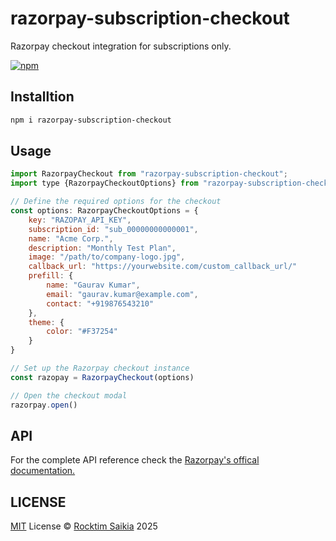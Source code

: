 # razorpay-subscription-checkout

Razorpay checkout integration for subscriptions only.

[![npm](https://img.shields.io/npm/v/npm-package-starter?color=bright)](https://npmjs.com/package/npm-package-starter)

## Installtion

```sh
npm i razorpay-subscription-checkout
```

## Usage

```javascript
import RazorpayCheckout from "razorpay-subscription-checkout";
import type {RazorpayCheckoutOptions} from "razorpay-subscription-checkout"

// Define the required options for the checkout
const options: RazorpayCheckoutOptions = {
	key: "RAZOPAY_API_KEY",
	subscription_id: "sub_00000000000001",
	name: "Acme Corp.",
	description: "Monthly Test Plan",
	image: "/path/to/company-logo.jpg",
	callback_url: "https://yourwebsite.com/custom_callback_url/"
	prefill: {
		name: "Gaurav Kumar",
		email: "gaurav.kumar@example.com",
		contact: "+919876543210"
	},
	theme: {
		color: "#F37254"
	}
}

// Set up the Razorpay checkout instance
const razopay = RazorpayCheckout(options)

// Open the checkout modal
razorpay.open()
```

## API
For the complete API reference check the [Razorpay's offical documentation.](https://razorpay.com/docs/payments/payment-gateway/web-integration/standard/integration-steps#123-checkout-options)


## LICENSE

[MIT](./LICENSE) License &copy; [Rocktim Saikia](https://rocktimsaikia.dev) 2025
